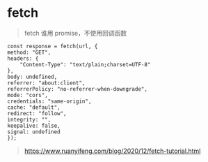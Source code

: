 # fetch

> fetch 谁用 promise，不使用回调函数

    const response = fetch(url, {
    method: "GET",
    headers: {
        "Content-Type": "text/plain;charset=UTF-8"
    },
    body: undefined,
    referrer: "about:client",
    referrerPolicy: "no-referrer-when-downgrade",
    mode: "cors",
    credentials: "same-origin",
    cache: "default",
    redirect: "follow",
    integrity: "",
    keepalive: false,
    signal: undefined
    });

> https://www.ruanyifeng.com/blog/2020/12/fetch-tutorial.html
